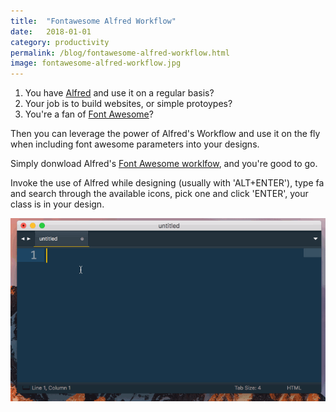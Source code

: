 ```yaml
---
title:  "Fontawesome Alfred Workflow"
date:   2018-01-01
category: productivity
permalink: /blog/fontawesome-alfred-workflow.html
image: fontawesome-alfred-workflow.jpg
---
```

1. You have [Alfred](https://www.alfredapp.com/) and use it on a regular basis?  
2. Your job is to build websites, or simple protoypes?
3. You're a fan of [Font Awesome](https://fontawesome.com/)?

Then you can leverage the power of Alfred's Workflow and use it on the fly when including font awesome parameters into your designs.

Simply donwload Alfred's [Font Awesome worklfow](https://github.com/ruedap/alfred-font-awesome-workflow#installation), and you're good to go.

Invoke the use of Alfred while designing (usually with 'ALT+ENTER'), type fa and search through the available icons, pick one and click 'ENTER', your class is in your design.

![Fontawesome Alfred Workflow](/img/fontawesome-alfred-workflow.gif "Fontawesome Alfred Workflow")